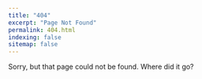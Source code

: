 ```yaml
---
title: "404"
excerpt: "Page Not Found"
permalink: 404.html
indexing: false
sitemap: false
---
```


Sorry, but that page could not be found. Where did it go?
